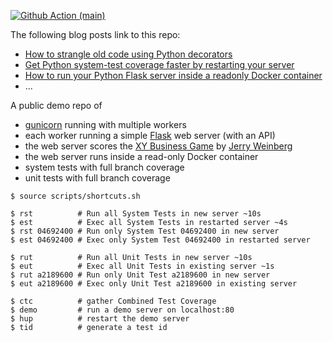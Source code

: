 
[![Github Action (main)](https://github.com/kosli-dev/tdd-talk/actions/workflows/main.yml/badge.svg)](https://github.com/kosli-dev/tdd-talk/actions)

The following blog posts link to this repo:
- [How to strangle old code using Python decorators](https://www.kosli.com/blog/how-to-strangle-old-code-using-python-decorators/)  
- [Get Python system-test coverage faster by restarting your server](https://www.kosli.com/blog/getting-python-integration-test-coverage-without-killing-your-gunicorn-server/)
- [How to run your Python Flask server inside a readonly Docker container](https://www.kosli.com/blog/how-to-run-your-python-flask-server-inside-a-readonly-docker-container/)
- ...

A public demo repo of
- [gunicorn](https://gunicorn.org/) running with multiple workers
- each worker running a simple [Flask](https://flask.palletsprojects.com/en/2.2.x/) web server (with an API)
- the web server scores the [XY Business Game](https://leanpub.com/experientiallearning4sampleexercises) by [Jerry Weinberg](http://jonjagger.blogspot.com/p/jerry-weinberg.html)  
- the web server runs inside a read-only Docker container
- system tests with full branch coverage
- unit tests with full branch coverage

```
$ source scripts/shortcuts.sh

$ rst          # Run all System Tests in new server ~10s
$ est          # Exec all System Tests in restarted server ~4s
$ rst 04692400 # Run only System Test 04692400 in new server
$ est 04692400 # Exec only System Test 04692400 in restarted server

$ rut          # Run all Unit Tests in new server ~10s
$ eut          # Exec all Unit Tests in existing server ~1s
$ rut a2189600 # Run only Unit Test a2189600 in new server
$ eut a2189600 # Exec only Unit Test a2189600 in existing server

$ ctc          # gather Combined Test Coverage
$ demo         # run a demo server on localhost:80
$ hup          # restart the demo server
$ tid          # generate a test id
```
